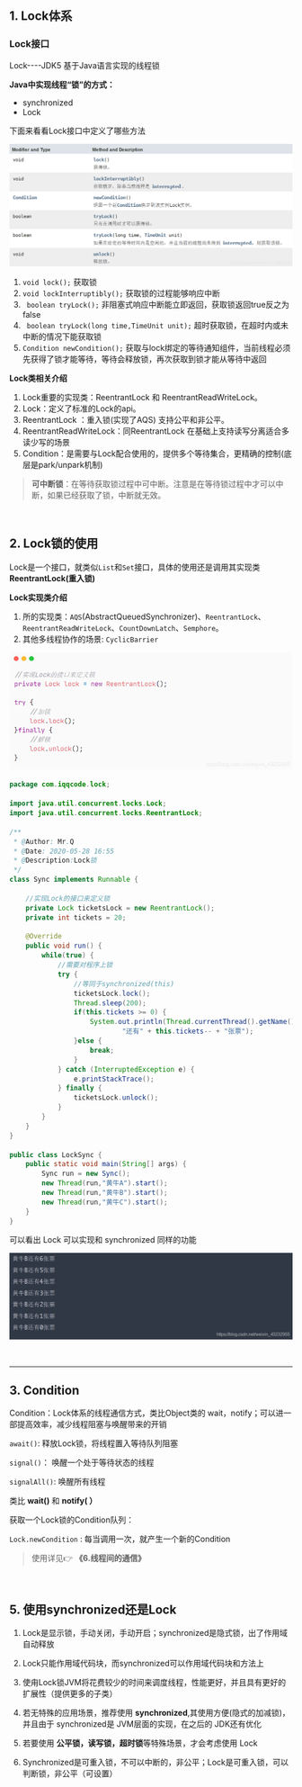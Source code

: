 ## 1. Lock体系

### Lock接口

Lock----JDK5 基于Java语言实现的线程锁

**Java中实现线程“锁”的方式：**

- synchronized
- Lock

下面来看看Lock接口中定义了哪些方法

![在这里插入图片描述](8.Lock体系.assets/20200528172946385.png)

1. `void lock();`    获取锁
2. `void lockInterruptibly();`  获取锁的过程能够响应中断
3. ` boolean tryLock();`    非阻塞式响应中断能立即返回，获取锁返回true反之为false
4. ` boolean tryLock(long time,TimeUnit unit);`  超时获取锁，在超时内或未中断的情况下能获取锁
5. `Condition newCondition();`   获取与lock绑定的等待通知组件，当前线程必须先获得了锁才能等待，等待会释放锁，再次获取到锁才能从等待中返回

**Lock类相关介绍**

1. Lock重要的实现类：ReentrantLock 和 ReentrantReadWriteLock。
2. Lock：定义了标准的Lock的api。
3. ReentrantLock ：重入锁(实现了AQS) 支持公平和非公平。
4. ReentrantReadWriteLock：同ReentrantLock 在基础上支持读写分离适合多读少写的场景
5. Condition：是需要与Lock配合使用的，提供多个等待集合，更精确的控制(底层是park/unpark机制)

> **可中断锁**：在等待获取锁过程中可中断。注意是在等待锁过程中才可以中断，如果已经获取了锁，中断就无效。

<br>

## 2. Lock锁的使用

Lock是一个接口，就类似`List`和`Set`接口，具体的使用还是调用其实现类**ReentrantLock(重入锁)**

**Lock实现类介绍**

1. 所的实现类：`AQS`(AbstractQueuedSynchronizer)、`ReentrantLock`、`ReentrantReadWriteLock`、`CountDownLatch`、`Semphore`。
2. 其他多线程协作的场景: `CyclicBarrier`

![在这里插入图片描述](8.Lock体系.assets/20200528173145818.png)

```java
package com.iqqcode.lock;

import java.util.concurrent.locks.Lock;
import java.util.concurrent.locks.ReentrantLock;

/**
 * @Author: Mr.Q
 * @Date: 2020-05-28 16:55
 * @Description:Lock锁
 */
class Sync implements Runnable {

    //实现Lock的接口来定义锁
    private Lock ticketsLock = new ReentrantLock();
    private int tickets = 20;

    @Override
    public void run() {
        while(true) {
            //需要对程序上锁
            try {
                //等同于synchronized(this)
                ticketsLock.lock();
                Thread.sleep(200);
                if(this.tickets >= 0) {
                    System.out.println(Thread.currentThread().getName() +
                            "还有" + this.tickets-- + "张票");
                }else {
                    break;
                }
            } catch (InterruptedException e) {
                e.printStackTrace();
            } finally {
                ticketsLock.unlock();
            }
        }
    }
}

public class LockSync {
    public static void main(String[] args) {
        Sync run = new Sync();
        new Thread(run,"黄牛A").start();
        new Thread(run,"黄牛B").start();
        new Thread(run,"黄牛C").start();
    }
}
```

可以看出 Lock 可以实现和 synchronized 同样的功能

![在这里插入图片描述](8.Lock体系.assets/20200528172405401.png)

<br>

---------------

## 3. Condition

Condition：Lock体系的线程通信方式，类比Object类的 wait，notify；可以进一部提高效率，减少线程阻塞与唤醒带来的开销

`await()`:  释放Lock锁，将线程置入等待队列阻塞

`signal()`： 唤醒一个处于等待状态的线程

`signalAll()`:  唤醒所有线程

类比 **wait()** 和 **notify( ）**

获取一个Lock锁的Condition队列：

`Lock.newCondition` : 每当调用一次，就产生一个新的Condition

> 使用详见👉 **《6.线程间的通信》**

<br>

## 5. 使用synchronized还是Lock

1. Lock是显示锁，手动关闭，手动开启；synchronized是隐式锁，出了作用域自动释放

2. Lock只能作用域代码块，而synchronized可以作用域代码块和方法上

3. 使甪Lock锁JVM将花费较少的时间来调度线程，性能更好，并且具有更好的扩展性（提供更多的子类）

4. 若无特殊的应用场景，推荐使用 **synchronized**,其使用方便(隐式的加减锁)，并且由于 synchronized是 JVM层面的实现，在之后的 JDK还有优化

5. 若要使用 **公平锁，读写锁，超时锁**等特殊场景，才会考虑使用 Lock

6. Synchronized是可重入锁，不可以中断的，非公平；Lock是可重入锁，可以判断锁，非公平（可设置）